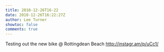 ```yaml
---
title: 2010-12-26T16-22
date: 2010-12-26T16:22:27Z
author: Lee Turner
showtoc: false
comments: true
---
```


Testing out the new bike  @ Rottingdean Beach http://instagr.am/p/uCc1/

